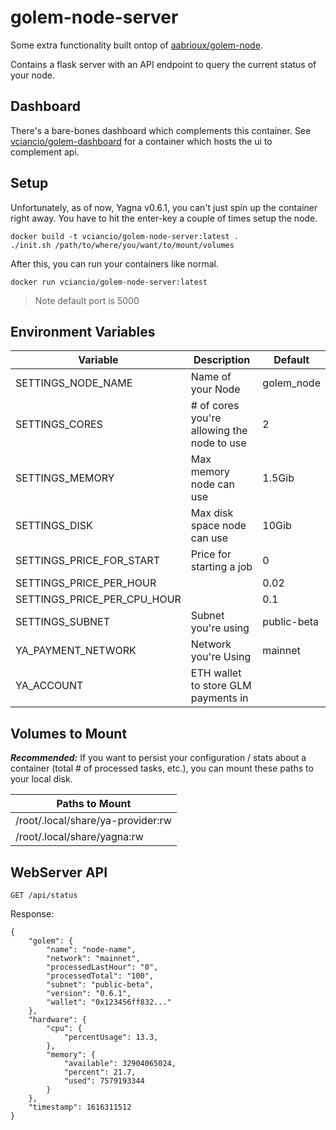 # golem-node-server

Some extra functionality built ontop of [aabrioux/golem-node](https://hub.docker.com/r/aabrioux/golem-node).

Contains a flask server with an API endpoint to query the current status of your node.

## Dashboard

There's a bare-bones dashboard which complements this container. See [vciancio/golem-dashboard](https://github.com/vciancio/golem-dashboard) for a container which hosts the ui to complement api.

## Setup

Unfortunately, as of now, Yagna v0.6.1, you can't just spin up the container right away. You have to hit the enter-key a couple of times setup the node. 

~~~
docker build -t vciancio/golem-node-server:latest .
./init.sh /path/to/where/you/want/to/mount/volumes
~~~

After this, you can run your containers like normal.

~~~
docker run vciancio/golem-node-server:latest
~~~

> Note default port is 5000

## Environment Variables
| Variable | Description | Default |
| -------- | ----------- | ------- |
|SETTINGS_NODE_NAME| Name of your Node | golem_node
|SETTINGS_CORES| # of cores you're allowing the node to use| 2
|SETTINGS_MEMORY| Max memory node can use | 1.5Gib
|SETTINGS_DISK| Max disk space node can use | 10Gib
|SETTINGS_PRICE_FOR_START| Price for starting a job | 0
|SETTINGS_PRICE_PER_HOUR| | 0.02
|SETTINGS_PRICE_PER_CPU_HOUR| | 0.1
|SETTINGS_SUBNET| Subnet you're using | public-beta
|YA_PAYMENT_NETWORK| Network you're Using | mainnet
|YA_ACCOUNT| ETH wallet to store GLM payments in | 

## Volumes to Mount

_**Recommended:**_ If you want to persist your configuration / stats about a container (total # of processed tasks, etc.), you can mount these paths to your local disk.

| Paths to Mount |
| -------------- | 
| /root/.local/share/ya-provider:rw |
| /root/.local/share/yagna:rw |

## WebServer API

~~~
GET /api/status
~~~

Response:
~~~
{
    "golem": {
        "name": "node-name",
        "network": "mainnet",
        "processedLastHour": "0",
        "processedTotal": "100",
        "subnet": "public-beta",
        "version": "0.6.1",
        "wallet": "0x123456ff832..."
    },
    "hardware": {
        "cpu": {
            "percentUsage": 13.3,
        },
        "memory": {
            "available": 32904065024,
            "percent": 21.7,
            "used": 7579193344
        }
    },
    "timestamp": 1616311512
}
~~~
